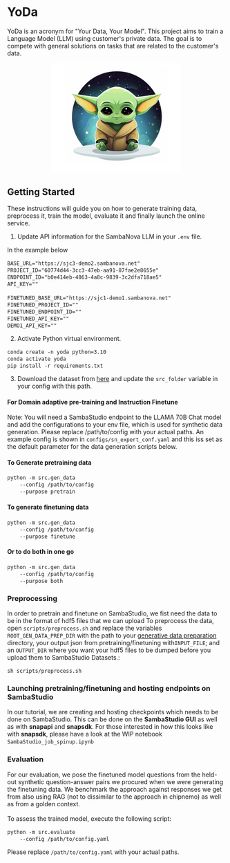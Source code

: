 # YoDa
YoDa is an acronym for "Your Data, Your Model". This project aims to train a Language Model (LLM) using customer's private data. The goal is to compete with general solutions on tasks that are related to the customer's data.

<p align="center">
  <img src="YoDa.png" alt="YoDa" width="300">
</p>

## Getting Started

These instructions will guide you on how to generate training data, preprocess it, train the model, evaluate it and finally launch the online service.

1. Update API information for the SambaNova LLM in your `.env` file.

In the example below 
```
BASE_URL="https://sjc3-demo2.sambanova.net"
PROJECT_ID="60774d44-3cc3-47eb-aa91-87fae2e8655e"
ENDPOINT_ID="b0e414eb-4863-4a8c-9839-3c2dfa718ae5"
API_KEY=""

FINETUNED_BASE_URL="https://sjc1-demo1.sambanova.net"
FINETUNED_PROJECT_ID=""
FINETUNED_ENDPOINT_ID=""
FINETUNED_API_KEY=""
DEMO1_API_KEY=""
``` 


2. Activate Python virtual environment.
```
conda create -n yoda python=3.10
conda activate yoda
pip install -r requirements.txt
```

3. Download the dataset from [here](https://drive.google.com/drive/folders/10chGQIgJJgBNvIdj8RL2sVwh8txnNkpO) and update
the `src_folder` variable in your config with this path.


#### For Domain adaptive pre-training and Instruction Finetune

Note: You will need a SambaStudio endpoint to the LLAMA 70B Chat model and add the configurations to your env file, which is used for synthetic data generation.
Please replace /path/to/config with your actual paths. An example config is shown in `configs/sn_expert_conf.yaml`
and this iss set as the default parameter for the data generation scripts below.

#### To Generate pretraining data
```
python -m src.gen_data
    --config /path/to/config
    --purpose pretrain 
```

#### To generate finetuning data
```
python -m src.gen_data
    --config /path/to/config
    --purpose finetune 
```

#### Or to do both in one go
```
python -m src.gen_data
    --config /path/to/config
    --purpose both 
```

### Preprocessing
In order to pretrain and finetune on SambaStudio,
we fist need the data to be in the format of hdf5 files that we can upload
To preprocess the data, open `scripts/preprocess.sh` and replace
the variables `ROOT_GEN_DATA_PREP_DIR` with the path to your [generative data preparation](https://github.com/sambanova/generative_data_prep)
directory, your output json from pretraining/finetuning with`INPUT_FILE`; and 
an `OUTPUT_DIR` where you want your hdf5 files to be dumped before you upload them to 
SambaStudio Datasets.:

```
sh scripts/preprocess.sh
```

### Launching pretraining/finetuning and hosting endpoints on SambaStudio

In our tutorial, we are creating and hosting checkpoints which needs to be done on SambaStudio. 
This can be done on the **SambaStudio GUI** as well as with **snapapi** and **snapsdk**. For those
interested in how this looks like with **snapsdk**, please have a look at the WIP notebook `SambaStudio_job_spinup.ipynb`

### Evaluation

For our evaluation, we pose the finetuned model questions from the held-out synthetic question-answer pairs we procured
when we were generating the finetuning data. We benchmark the approach against responses we get from also using RAG (not to dissimilar to the approach in chipnemo) as well as from 
a golden context.\
\
To assess the trained model, execute the following script:
```
python -m src.evaluate 
    --config /path/to/config.yaml 
```
Please replace  `/path/to/config.yaml`  with your actual paths.
